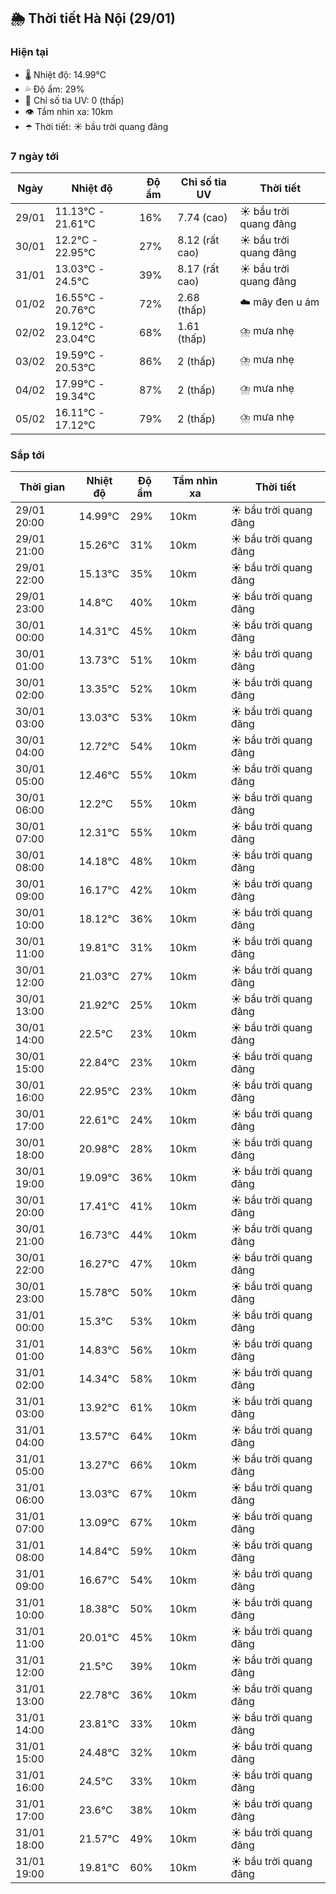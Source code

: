 ## 🌦️ Thời tiết Hà Nội (29/01)

### Hiện tại

- 🌡️ Nhiệt độ: 14.99℃
- 💦 Độ ẩm: 29%
- 🌟 Chỉ số tia UV: 0 (thấp)
- 👁️ Tầm nhìn xa: 10km
- ☂️ Thời tiết: ☀️ bầu trời quang đãng

### 7 ngày tới

| Ngày | Nhiệt độ | Độ ẩm | Chỉ số tia UV | Thời tiết |
| --- | --- | --- | --- | --- |
| 29/01 | 11.13℃ - 21.61℃ | 16% | 7.74 (cao) | ☀️ bầu trời quang đãng |
| 30/01 | 12.2℃ - 22.95℃ | 27% | 8.12 (rất cao) | ☀️ bầu trời quang đãng |
| 31/01 | 13.03℃ - 24.5℃ | 39% | 8.17 (rất cao) | ☀️ bầu trời quang đãng |
| 01/02 | 16.55℃ - 20.76℃ | 72% | 2.68 (thấp) | ☁️ mây đen u ám |
| 02/02 | 19.12℃ - 23.04℃ | 68% | 1.61 (thấp) | ⛈️ mưa nhẹ |
| 03/02 | 19.59℃ - 20.53℃ | 86% | 2 (thấp) | ⛈️ mưa nhẹ |
| 04/02 | 17.99℃ - 19.34℃ | 87% | 2 (thấp) | ⛈️ mưa nhẹ |
| 05/02 | 16.11℃ - 17.12℃ | 79% | 2 (thấp) | ⛈️ mưa nhẹ |

### Sắp tới

| Thời gian | Nhiệt độ | Độ ẩm | Tầm nhìn xa | Thời tiết |
| --- | --- | --- | --- | --- |
| 29/01 20:00 | 14.99℃ | 29% | 10km | ☀️ bầu trời quang đãng |
| 29/01 21:00 | 15.26℃ | 31% | 10km | ☀️ bầu trời quang đãng |
| 29/01 22:00 | 15.13℃ | 35% | 10km | ☀️ bầu trời quang đãng |
| 29/01 23:00 | 14.8℃ | 40% | 10km | ☀️ bầu trời quang đãng |
| 30/01 00:00 | 14.31℃ | 45% | 10km | ☀️ bầu trời quang đãng |
| 30/01 01:00 | 13.73℃ | 51% | 10km | ☀️ bầu trời quang đãng |
| 30/01 02:00 | 13.35℃ | 52% | 10km | ☀️ bầu trời quang đãng |
| 30/01 03:00 | 13.03℃ | 53% | 10km | ☀️ bầu trời quang đãng |
| 30/01 04:00 | 12.72℃ | 54% | 10km | ☀️ bầu trời quang đãng |
| 30/01 05:00 | 12.46℃ | 55% | 10km | ☀️ bầu trời quang đãng |
| 30/01 06:00 | 12.2℃ | 55% | 10km | ☀️ bầu trời quang đãng |
| 30/01 07:00 | 12.31℃ | 55% | 10km | ☀️ bầu trời quang đãng |
| 30/01 08:00 | 14.18℃ | 48% | 10km | ☀️ bầu trời quang đãng |
| 30/01 09:00 | 16.17℃ | 42% | 10km | ☀️ bầu trời quang đãng |
| 30/01 10:00 | 18.12℃ | 36% | 10km | ☀️ bầu trời quang đãng |
| 30/01 11:00 | 19.81℃ | 31% | 10km | ☀️ bầu trời quang đãng |
| 30/01 12:00 | 21.03℃ | 27% | 10km | ☀️ bầu trời quang đãng |
| 30/01 13:00 | 21.92℃ | 25% | 10km | ☀️ bầu trời quang đãng |
| 30/01 14:00 | 22.5℃ | 23% | 10km | ☀️ bầu trời quang đãng |
| 30/01 15:00 | 22.84℃ | 23% | 10km | ☀️ bầu trời quang đãng |
| 30/01 16:00 | 22.95℃ | 23% | 10km | ☀️ bầu trời quang đãng |
| 30/01 17:00 | 22.61℃ | 24% | 10km | ☀️ bầu trời quang đãng |
| 30/01 18:00 | 20.98℃ | 28% | 10km | ☀️ bầu trời quang đãng |
| 30/01 19:00 | 19.09℃ | 36% | 10km | ☀️ bầu trời quang đãng |
| 30/01 20:00 | 17.41℃ | 41% | 10km | ☀️ bầu trời quang đãng |
| 30/01 21:00 | 16.73℃ | 44% | 10km | ☀️ bầu trời quang đãng |
| 30/01 22:00 | 16.27℃ | 47% | 10km | ☀️ bầu trời quang đãng |
| 30/01 23:00 | 15.78℃ | 50% | 10km | ☀️ bầu trời quang đãng |
| 31/01 00:00 | 15.3℃ | 53% | 10km | ☀️ bầu trời quang đãng |
| 31/01 01:00 | 14.83℃ | 56% | 10km | ☀️ bầu trời quang đãng |
| 31/01 02:00 | 14.34℃ | 58% | 10km | ☀️ bầu trời quang đãng |
| 31/01 03:00 | 13.92℃ | 61% | 10km | ☀️ bầu trời quang đãng |
| 31/01 04:00 | 13.57℃ | 64% | 10km | ☀️ bầu trời quang đãng |
| 31/01 05:00 | 13.27℃ | 66% | 10km | ☀️ bầu trời quang đãng |
| 31/01 06:00 | 13.03℃ | 67% | 10km | ☀️ bầu trời quang đãng |
| 31/01 07:00 | 13.09℃ | 67% | 10km | ☀️ bầu trời quang đãng |
| 31/01 08:00 | 14.84℃ | 59% | 10km | ☀️ bầu trời quang đãng |
| 31/01 09:00 | 16.67℃ | 54% | 10km | ☀️ bầu trời quang đãng |
| 31/01 10:00 | 18.38℃ | 50% | 10km | ☀️ bầu trời quang đãng |
| 31/01 11:00 | 20.01℃ | 45% | 10km | ☀️ bầu trời quang đãng |
| 31/01 12:00 | 21.5℃ | 39% | 10km | ☀️ bầu trời quang đãng |
| 31/01 13:00 | 22.78℃ | 36% | 10km | ☀️ bầu trời quang đãng |
| 31/01 14:00 | 23.81℃ | 33% | 10km | ☀️ bầu trời quang đãng |
| 31/01 15:00 | 24.48℃ | 32% | 10km | ☀️ bầu trời quang đãng |
| 31/01 16:00 | 24.5℃ | 33% | 10km | ☀️ bầu trời quang đãng |
| 31/01 17:00 | 23.6℃ | 38% | 10km | ☀️ bầu trời quang đãng |
| 31/01 18:00 | 21.57℃ | 49% | 10km | ☀️ bầu trời quang đãng |
| 31/01 19:00 | 19.81℃ | 60% | 10km | ☀️ bầu trời quang đãng |
